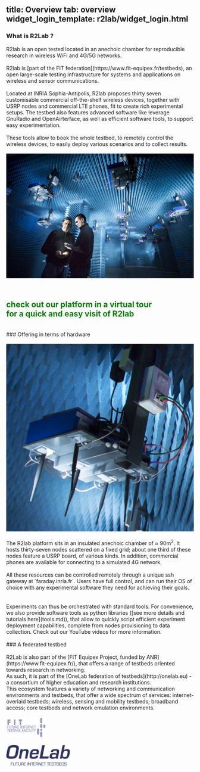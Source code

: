 title: Overview
tab: overview
widget_login_template: r2lab/widget_login.html
---

### What is R2Lab ?
<div class="row" markdown="1">
  <div class="col-md-7">  
R2lab is an open tested located in an anechoic chamber for reproducible research
in wireless WiFi and 4G/5G networks.
  <br/>
  <br/>
R2lab is [part of the FIT federation](https://www.fit-equipex.fr/testbeds),
an open large-scale testing infrastructure for systems and applications
on wireless and sensor communications.
  <br/>
  <br/>
Located at INRIA Sophia-Antipolis, R2lab proposes thirty seven
customisable commercial off-the-shelf wireless devices, together with
USRP nodes and commercial LTE phones, fit to create rich experimental
setups. The testbed also features advanced software like leverage
GnuRadio and OpenAirterface, as well as efficient software tools, to
support easy experimentation.
  <br/>
  <br/>
These tools allow to book the whole testbed, to remotely control
the wireless devices, to easily deploy various scenarios and to
collect results.
  </div>
  <div class="col-md-5">
  	<br/>
  	<img src="/assets/img/overview-room.png" class="fit-width">
  </div>
</div>

<h2 class="text-center" style="color:green;" >
    <br/>
  <a href="/tour.md" style="color:green; text-decoration: none;">
  check out our platform in a virtual tour<br/>
  <span class="text-muted lead">for a quick and easy visit of R2lab</span><br></a>
</h2>

<br>
### Offering in terms of hardware
<div class="row" markdown="1">
  <div class="col-md-3">
    <br>
    <img src="/assets/img/overview-node.png" class="fit-width">
  </div>

  <div class="col-md-1">
  </div>

  <div class="col-md-8">
  <br>
  The R2lab platform sits in an insulated anechoic chamber of ≈ 90m<sup>2</sup>.
  It hosts thirty-seven nodes scattered on a fixed grid; about one third of these
  nodes feature a USRP board, of various kinds. In addition, commercial phones
  are available for connecting to a simulated 4G network.
  <br>
  <br>
  All these resources can be controlled remotely through a unique ssh gateway at
  `faraday.inria.fr`. Users have full control, and can run their OS of choice
  with any experimental software they need for achieving their goals.
  <br>
  <br>
  <br>
  Experiments can thus be orchestrated with standard tools. For convenience, we also
  provide software tools as python libraries ([see more details and tutorials here](tools.md)),
  that allow to quickly script efficient experiment deployment capabilities,
  complete from nodes provisioning to data collection.
  Check out our YouTube videos for more information.
  </div>

</div>

<br>
### A federated testbed
<div class="row" markdown="1">
  <div class="col-md-8">
  <br>
  R2Lab is also part of the [FIT Equipex Project, funded by ANR](https://www.fit-equipex.fr/),
  that offers a range of testbeds oriented towards research in networking.
  <br>
  As such, it is part of the [OneLab federation of testbeds](http://onelab.eu)
  - a consortium of higher education and research institutions.
  <br>
  This ecosystem features a variety of networking and communication environments and testbeds,
  that offer a wide spectrum of services: internet-overlaid testbeds; wireless,
  sensing and mobility testbeds; broadband access; core testbeds and network emulation environments.
  </div>

  <div class="col-md-1">
  </div>
  <div class="col-md-3">
    <br>
    <img src="/assets/img/fit-logo.png" style="height:55px;">
    <br>
    <br>
    <img src="/assets/img/onelab-logo.png" style="height:55px;">
    <br>
  </div>

</div>
